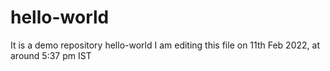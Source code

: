 # hello-world
It is a demo repository hello-world
I am editing this file on 11th Feb 2022, at around 5:37 pm IST
